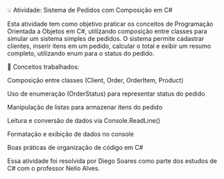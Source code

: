 💡 Atividade: Sistema de Pedidos com Composição em C#

Esta atividade tem como objetivo praticar os conceitos de Programação Orientada a Objetos em C#, utilizando composição entre classes para simular um sistema simples de pedidos. O sistema permite cadastrar clientes, inserir itens em um pedido, calcular o total e exibir um 
resumo completo, utilizando enum para o status do pedido.

📌 Conceitos trabalhados:

Composição entre classes (Client, Order, OrderItem, Product)

Uso de enumeração (OrderStatus) para representar status do pedido

Manipulação de listas para armazenar itens do pedido

Leitura e conversão de dados via Console.ReadLine()

Formatação e exibição de dados no console

Boas práticas de organização de código em C#

Essa atividade foi resolvida por Diego Soares como parte dos estudos de C# com o professor Nelio Alves.

